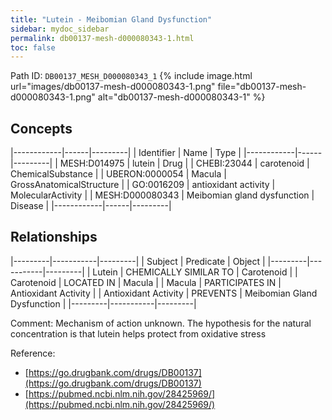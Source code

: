 ```yaml
---
title: "Lutein - Meibomian Gland Dysfunction"
sidebar: mydoc_sidebar
permalink: db00137-mesh-d000080343-1.html
toc: false 
---
```



Path ID: `DB00137_MESH_D000080343_1`
{% include image.html url="images/db00137-mesh-d000080343-1.png" file="db00137-mesh-d000080343-1.png" alt="db00137-mesh-d000080343-1" %}

## Concepts

|------------|------|---------|
| Identifier | Name | Type    |
|------------|------|---------|
| MESH:D014975 | lutein | Drug |
| CHEBI:23044 | carotenoid | ChemicalSubstance |
| UBERON:0000054 | Macula | GrossAnatomicalStructure |
| GO:0016209 | antioxidant activity | MolecularActivity |
| MESH:D000080343 | Meibomian gland dysfunction | Disease |
|------------|------|---------|

## Relationships

|---------|-----------|---------|
| Subject | Predicate | Object  |
|---------|-----------|---------|
| Lutein | CHEMICALLY SIMILAR TO | Carotenoid |
| Carotenoid | LOCATED IN | Macula |
| Macula | PARTICIPATES IN | Antioxidant Activity |
| Antioxidant Activity | PREVENTS | Meibomian Gland Dysfunction |
|---------|-----------|---------|

Comment: Mechanism of action unknown. The hypothesis for the natural concentration is that lutein helps protect from oxidative stress

Reference: 
  - [https://go.drugbank.com/drugs/DB00137](https://go.drugbank.com/drugs/DB00137)
  - [https://pubmed.ncbi.nlm.nih.gov/28425969/](https://pubmed.ncbi.nlm.nih.gov/28425969/)
